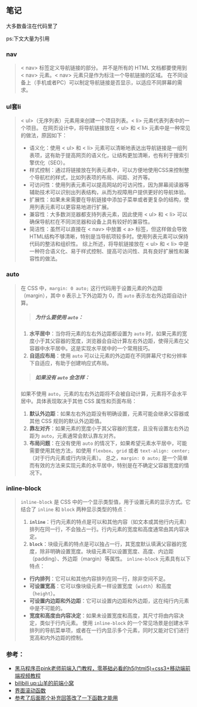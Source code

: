 ## 笔记
大多数备注在代码里了

ps:下文大量为引用
### nav
> < nav> 标签定义导航链接的部分。
并不是所有的 HTML 文档都要使用到 < nav> 元素。< nav> 元素只是作为标注一个导航链接的区域。
在不同设备上（手机或者PC）可以制定导航链接是否显示，以适应不同屏幕的需求。

### ul套li
> < ul>（无序列表）元素用来创建一个项目列表。< li> 元素代表列表中的一个项目。
在网页设计中，将导航链接放在 < ul> 和 < li> 元素中是一种常见的做法，原因如下：
>- 语义化：使用 < ul> 和 < li> 元素可以清晰地表达出导航链接是一组列表项，这有助于提高网页的语义化，让结构更加清晰，也有利于搜索引擎优化（SEO）。
>- 样式控制：通过将链接放在列表元素中，可以方便地使用CSS来控制整个导航栏的样式，比如列表项的布局、间距、对齐等。
>- 可访问性：使用列表元素可以提高网站的可访问性，因为屏幕阅读器等辅助技术可以识别出列表结构，从而为视障用户提供更好的导航体验。
>- 扩展性：如果未来需要在导航链接中添加子菜单或者更复杂的结构，使用列表元素可以更容易地进行扩展。
>- 兼容性：大多数浏览器都支持列表元素，因此使用 < ul> 和 < li> 可以确保导航栏在不同浏览器和设备上具有较好的兼容性。
>- 简洁性：虽然可以直接在 < nav> 中放置 < a> 标签，但这样做会导致HTML结构不够清晰，特别是当导航项较多时。使用列表元素可以保持代码的整洁和组织性。
综上所述，将导航链接放在 < ul> 和 < li> 中是一种符合语义化、易于样式控制、提高可访问性、具有良好扩展性和兼容性的做法。

### auto
>在 CSS 中，`margin: 0 auto;` 这行代码用于设置元素的外边距（margin），其中 `0` 表示上下外边距为 0，而 `auto` 表示左右外边距自动计算。
>>##### 为什么要使用 `auto`：
>1. **水平居中**：当你将元素的左右外边距都设置为 `auto` 时，如果元素的宽度小于其父容器的宽度，浏览器会自动计算左右外边距，使得元素在父容器中水平居中。这是实现水平居中的一个常用技巧。
>2. **自适应布局**：使用 `auto` 可以让元素的外边距在不同屏幕尺寸和分辨率下自适应，有助于创建响应式布局。
>>##### 如果没有 `auto` 会怎样：
>如果不使用 `auto`，元素的左右外边距将不会被自动计算，元素将不会水平居中。具体表现取决于其他 CSS 属性和页面布局：
>1. **默认外边距**：如果左右外边距没有明确设置，元素可能会继承父容器或其他 CSS 规则的默认外边距值。
>2. **靠左对齐**：如果元素的宽度小于其父容器的宽度，且没有设置左右外边距为 `auto`，元素通常会默认靠左对齐。
>3. **布局问题**：在没有使用 `auto` 的情况下，如果希望元素水平居中，可能需要使用其他方法，如使用 `flexbox`、`grid` 或者 `text-align: center;`（对于行内元素或行内块元素）。
总之，`margin: 0 auto;` 是一个简单而有效的方法来实现元素的水平居中，特别是在不确定父容器宽度的情况下。

### inline-block
>`inline-block` 是 CSS 中的一个显示类型值，用于设置元素的显示方式。它结合了 `inline` 和 `block` 两种显示类型的特点：
>1. **`inline`**：行内元素的特点是可以和其他内容（如文本或其他行内元素）排列在同一行，不会独占一行。行内元素的宽度和高度通常由其内容决定。
>2. **`block`**：块级元素的特点是可以独占一行，其宽度默认填满父容器的宽度，除非明确设置宽度。块级元素可以设置宽度、高度、内边距（padding）、外边距（margin）等属性。
`inline-block` 元素具有以下特点：
>- **行内排列**：它可以和其他内容排列在同一行，除非空间不足。
>- **可设置宽高**：它可以像块级元素一样设置宽度（`width`）和高度（`height`）。
>- **可设置内边距和外边距**：它可以设置内边距和外边距，这在纯行内元素中是不可能的。
>- **宽度和高度由内容决定**：如果未设置宽度和高度，其尺寸将由内容决定，类似于行内元素。
使用 `inline-block` 的一个常见场景是创建水平排列的导航菜单项，或者在一行内显示多个元素，同时又能对它们进行宽高和内外边距的控制。


### 参考：
- [黑马程序员pink老师前端入门教程，零基础必看的h5(html5)+css3+移动端前端视频教程](https://www.bilibili.com/video/BV14J4114768/?spm_id_from=333.337.search-card.all.click&vd_source=9e12cca9a9f8ae46518f37276b3abc21)
- [bilibili up:山羊的前端小窝](https://space.bilibili.com/266664645?spm_id_from=333.337.search-card.all.click)
- [界面滚动函数](https://developer.mozilla.org/zh-CN/docs/Web/API/Window/scrollTo)
- [参考了后面那个补充回答改了一下函数才能用](https://segmentfault.com/q/1010000043044904)

